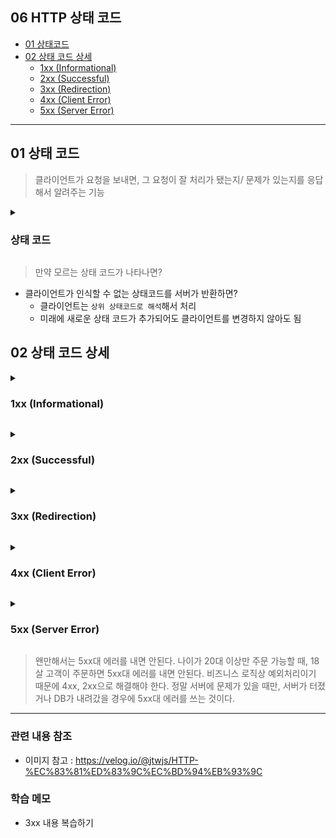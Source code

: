 ## 06 HTTP 상태 코드 ##
- [01 상태코드](#1)
- [02 상태 코드 상세](#2)
    - [1xx (Informational)](#2-1)
    - [2xx (Successful)](#2-2)
    - [3xx (Redirection)](#2-3)
    - [4xx (Client Error)](#2-4)
    - [5xx (Server Error)](#2-5)

---

<a name="1"></a>
## 01 상태 코드 ##

> 클라이언트가 요청을 보내면, 그 요청이 잘 처리가 됐는지/ 문제가 있는지를 응답해서 알려주는 기능

<details>
  <summary>
    <h3> 상태 코드 </h3>
  </summary>

- ``` 1xx (Informational) ```: 요청이 수신되어 처리 중(거이 사용되지 않음)
- ``` 2xx (Successful) ``` : 요청 정상 처리
- ``` 3xx (Redirection) ```: 요청을 완료하려면 추가 행동이 필요
- ``` 4xx (Client Error) ```: 클라이언트 오류, 잘못된 문법등으로 서버가 요청을 수행할 수 없음
- ``` 5xx (Server Error) ```: 서버 오류, 서버가 정상 요청을 처리하지 못함

</details>

> 만약 모르는 상태 코드가 나타나면?
- 클라이언트가 인식할 수 없는 상태코드를 서버가 반환하면?
    - 클라이언트는 ```상위 상태코드로 해석```해서 처리
    - 미래에 새로운 상태 코드가 추가되어도 클라이언트를 변경하지 않아도 됨

<a name="2"></a>
## 02 상태 코드 상세 ##

<a name="2-1"></a>
<details>
  <summary>
    <h3> 1xx (Informational) </h3>
  </summary>

- 요청이 서버에 수신되어 처리 중
- 이는 잘 사용되지 않는다

</details>

<a name="2-2"></a>
<details>
  <summary>
    <h3> 2xx (Successful) </h3>
  </summary>

- 성공
- 클라이언트에서 보낸 무언가가 잘 해결이 되었구나

```
- 200 OK
- 201 Creted
- 202 Accepted
- 204 No Content
```

- ```201 Creted```
    - 생성된 리소스는 응답의 Location 헤더 필드로 식별
    - ```Location: members/100```
- ```202 Accepted```
    - 요청이 접수되었으나 처리가 완료되지 않았음
    - 예) 요청 접수 후 서버에서는 1시간 있다가 배치를 하는 경우
- ```204 No Content```
    - 서버가 요청을 성공적으로 수행했지만, 응답 페이로드 본문에 보낼 데이터가 없음
    - 예) 웹 문서 편집기에서 save 버튼
    - save 버튼의 결과로 아무 내용이 없어도 된다
    - 결과 내용이 없어도 204 메시지(2xx)만으로 성공을 인식할 수 있다

</details>

<a name="2-3"></a>
<details>
  <summary>
    <h3> 3xx (Redirection) </h3>
  </summary>

> 요청을 완료하기 위해 유저 에이전트의 추가 조치 필요

```
- 300 Multiple Choices
- 301 Moved Permanently
- 302 Found
- 303 See Other
- 304 Not Modifiled
- 307 Temporary Redirect
- 308 Permanent Redirect
```

>
**"리다이렉션"은 무엇인가?**
- 웹 브라우저에는 3xx 응답의 결과에 Location 헤더가 있으면, 
- Location 위치로 자동 이동(리다이렉트)

- <리다이렉션 종류>
  - **영구 리다이렉션**
      - 특정 리소스의 URI가 영구적으로 이동
      - /members -> /users
      - /event  -> /new-event
  - **일시 리다이렉션**
      - 일시적인 변경
      - 주문 완료 후 주문 내역 화면으로 이동
      - PGR: Post/Redirect/Get
  - **특수 리다이렉션**
      - 결과 대신 캐시를 사용

- ```영구 리다이렉션```
    - 301, 308
    - 리소스 URL를 사용하지 않는다. 검색엔진 등에서도 변경 인지
    - **301 Moved Permanently**
        - 리다이렉트시 요청 메서드가 GET으로 변하고, 분문이 제거 될 수 있음(MAY)
    - **308 Permanent Redirect**
        - 301과 기능은 같음
        - 리다이렉트시 요청 메서드와 본문 유지(처음 POST를 보내면 리다이렉트)
- ```일시 리다이렉션``` 
    - 302, 307, 303
    - 리소스 URI가 일시적으로 변경
    - 영구적인 리다이렉션과 다르게 리다이렉션 됐다고 바꾸면 안된다. 
    - 다음에 어떻게 될지 모르기에 들어오는데로 받아야 한다.
    - 따라서 검색 엔진 등에서 URL을 변경하면 안된다.(실무에서 많이 사용)
    - **302 Found**
        - 리다이렉트시 요청 메서드가 GET으로 변하고, 분문이 제거 될 수 있음(MAY)
            - 영구 리다이렉션과 상황이 똑같다.
            - 처음에 스팩을 만들 때, 디테일하게 스팩이 안 적혀있다보니 브라우저에서 POST로 보내면 전부 GET으로 바꿔서 다시 리다이렉트를 하게 만들어서 307과 303이 나온 것이다.
    - **307 Temporary Redirect**
        - 302와 기능은 같음
        - 리다이렉트시 요청 [메서드]와 [본문] 유지(메서드를 변경하면 안된다. MUST NOT)
            - 예) POST는 POST, GET은 GET
    - **303 See Other**
        - 302와 기능은 같음
        - 리다이렉트시 요청 메서드가 GET으로 변경(명확하게 GET으로 변경)
> 302, 307, 303 모두 [GET으로 변경]한다. 하지만 실무에서 대부분 "302"를 사용한다.

---
### 특수 리다이렉션 ###
```
<일시적인 리다이렉션 - 예시> 
    PGR: Post/Redirect/Get 
        - POST로 주문 후에 웹 브라우저를 새로고침하면?
            - 새로고침은 [다시 요청]! "중복 주문" 될 수 있다!
        - [해결방법]
            - PRG 사용 전 : 
            클라이언트에서 "URL: /order" POST 요청을 보내면
            서버에서 해당 DB에서 주문데이터를 저장하고 처리
            서버에서 응답을 내려준다 "HTTP/1.1 200 OK"
            ‼️ 이 때 "새로고침"하면 위의 패턴이 그대로 돌면서 중복 주문!
            - PRG 사용 :
            * 이 문제는 서버에서 막아주는 방법도 있지만 클라이언트에서도 방지할 수 있다(클라이언트에서 방지하는 것이 사용자 경험으로는 더 좋다)
            1) POST로 주문 후에 주문 결과 화면을 GET 메서드로 리다이렉트
            2) 새로고침 해도 결과 화면을 GET으로 조회
            3) 중복 주문 대신에 결과 화면만 GET으로 다시 요청
```
> 이미 URL이 POST > GET으로 리다이렉트 됨. 결과 화면이 GET이니까 새로고침 해도 GET이 나오는 것이다. 결론적으로 결과화면만 보여주는 것이다.

![스크린샷 2022-05-31 오후 1 54 49](https://user-images.githubusercontent.com/96563289/171095690-c4de8f32-6cbf-4690-a075-7cc142f88bea.png)

</details>

<a name="2-4"></a>
<details>
  <summary>
    <h3> 4xx (Client Error) </h3>
  </summary>

- 클라이언트 오류
- 클라이언트 요청에 잘못된 문법 등으로 서버가 요청을 수행할 수 없음
- ‼️ 클라이언트가 이미 잘못된 요청, 데이터를 보내고 있기 때문에 똑같은 재시도는 실패함

- ```400 Bad Request```
- **클라이언트가 잘못된 요청을 해서 서버가 요청을 처리할 수 없음**
    - 요청 구문, 메시지 등 오류
    - 클라이언트는 요청 내용을 다시 검토하고 보내야 한다
    - 예) 요청 파라미터가 잘못되거나, API 스펙이 맞지 않을 때
- ```401 Unauthorized```
- **클라이언트가 해당 리소스에 대한 인증이 필요함**
    - 인증(Authentication) 되지 않음
    - 401 오류 발생시 응답에 WWW-Authenticate 헤더와 함께 인증 방법을 설명
    - 예) 로그인 안 됨.
- ```403 Forbidden```
- **서버가 요청을 이해했지만 승인을 거부함**
    - 주로 인증 자격 증명은 있지만, 접근 권한이 불충분한 경우
    - 예) 일반 회원이 로그인은 했지만, 추가 권한이 필요한 admin 페이지에 접근하려 했을 때
- **404 Not Found** 
- **요청 리소스를 찾을 수 없음**
    - 요청 리소스가 서버에 없음
    - 또는 클라이언트가 권한이 부족한 리소스에 접근할 때 "해당 리소스를 숨기고 싶을 때" 

</details>

<a name="2-5"></a>
<details>
  <summary>
    <h3> 5xx (Server Error) </h3>
  </summary>
- 서버 오류
- 서버에 문제가 있기 때문에 재시도 하면 성공할 수도 있음(복구가 되거나 등등)

- ```500 Internal Server Error```
- **서버 문제로 오류 발생, 애매하면 500 오류**
    - 서버 내부 문제로 오류 발생
    - 애매하면 500 오류
- ```503 Service Unavailable```
- **서비스 이용 불가**
    - 서버가 일시적인 과부하 또는 예정된 작업으로 잠시 요청을 처리할 수 없음
    - Retry-After 헤더 필드로 얼마 뒤에 복구 되는지 보낼 수도 있음

</details>

> 왠만해서는 5xx대 에러를 내면 안된다. 
나이가 20대 이상만 주문 가능할 때, 18살 고객이 주문하면 5xx대 에러를 내면 안된다.
비즈니스 로직상 예외처리이기 때문에 4xx, 2xx으로 해결해야 한다.
정말 서버에 문제가 있을 때만, 서버가 터졌거나 DB가 내려갔을 경우에 5xx대 에러를 쓰는 것이다.


---
### 관련 내용 참조 ###
- 이미지 참고 : https://velog.io/@jtwjs/HTTP-%EC%83%81%ED%83%9C%EC%BD%94%EB%93%9C

### 학습 메모 ###
- 3xx 내용 복습하기
